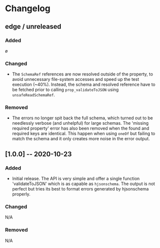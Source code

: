 # Changelog

## edge / unreleased

### Added

ø

### Changed

- The `SchemaRef` references are now resolved outside of the property, to avoid unnecessary file-system accesses and speed up the test execution (~40%). Instead, the schema and resolved reference have to be fetched prior to calling `prop_validateToJSON` using `unsafeReadSchemaRef`.

### Removed

- The errors no longer spit back the full schema, which turned out to be needlessly verbose (and unhelpful) for large schemas. The 'missing required property' error has also been removed when the
  found and required keys are identical. This happen when using `oneOf` but failing to match the schema and it only creates more noise in the error output.

## [1.0.0] -- 2020-10-23

### Added

- Initial release. The API is very simple and offer a single function 'validateToJSON' 
  which is as capable as `hjsonschema`. The output is not perfect but tries its best to 
  format errors generated by hjsonschema properly.

### Changed 

N/A

### Removed

N/A

